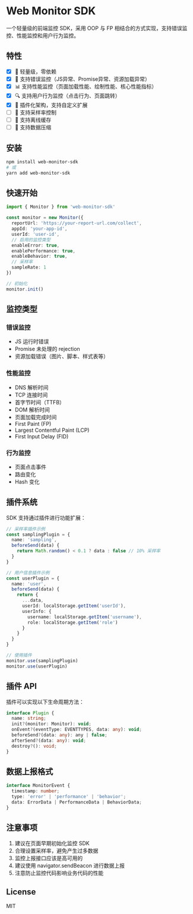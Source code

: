 # Web Monitor SDK

一个轻量级的前端监控 SDK，采用 OOP 与 FP 相结合的方式实现，支持错误监控、性能监控和用户行为监控。

## 特性

-[x] 🚀 轻量级，零依赖
-[x] 🎯 支持错误监控（JS异常、Promise异常、资源加载异常）
-[x] 📊 支持性能监控（页面加载性能、绘制性能、核心性能指标）
-[x] 🔍 支持用户行为监控（点击行为、页面跳转）
-[x] 🔌 插件化架构，支持自定义扩展
-[ ] 🌊 支持采样率控制
-[ ] 💾 支持离线缓存
-[ ] 🔄 支持数据压缩

## 安装

```bash
npm install web-monitor-sdk
# 或
yarn add web-monitor-sdk
```

## 快速开始

```typescript
import { Monitor } from 'web-monitor-sdk'

const monitor = new Monitor({
  reportUrl: 'https://your-report-url.com/collect',
  appId: 'your-app-id',
  userId: 'user-id',
  // 启用的监控类型
  enableError: true,
  enablePerformance: true,
  enableBehavior: true,
  // 采样率
  sampleRate: 1
})

// 初始化
monitor.init()
```

## 监控类型

### 错误监控
- JS 运行时错误
- Promise 未处理的 rejection
- 资源加载错误（图片、脚本、样式表等）

### 性能监控
- DNS 解析时间
- TCP 连接时间
- 首字节时间（TTFB）
- DOM 解析时间
- 页面加载完成时间
- First Paint (FP)
- Largest Contentful Paint (LCP)
- First Input Delay (FID)

### 行为监控
- 页面点击事件
- 路由变化
- Hash 变化

## 插件系统

SDK 支持通过插件进行功能扩展：

```typescript
// 采样率插件示例
const samplingPlugin = {
  name: 'sampling',
  beforeSend(data) {
    return Math.random() < 0.1 ? data : false // 10% 采样率
  }
}

// 用户信息插件示例
const userPlugin = {
  name: 'user',
  beforeSend(data) {
    return {
      ...data,
      userId: localStorage.getItem('userId'),
      userInfo: {
        username: localStorage.getItem('username'),
        role: localStorage.getItem('role')
      }
    }
  }
}

// 使用插件
monitor.use(samplingPlugin)
monitor.use(userPlugin)
```

## 插件 API

插件可以实现以下生命周期方法：

```typescript
interface Plugin {
  name: string;
  init?(monitor: Monitor): void;
  onEvent?(eventType: EVENTTYPES, data: any): void;
  beforeSend?(data: any): any | false;
  afterSend?(data: any): void;
  destroy?(): void;
}
```

## 数据上报格式

```typescript
interface MonitorEvent {
  timestamp: number;
  type: 'error' | 'performance' | 'behavior';
  data: ErrorData | PerformanceData | BehaviorData;
}
```

## 注意事项

1. 建议在页面早期初始化监控 SDK
2. 合理设置采样率，避免产生过多数据
3. 监控上报接口应该是高可用的
4. 建议使用 navigator.sendBeacon 进行数据上报
5. 注意防止监控代码影响业务代码的性能

## License

MIT
